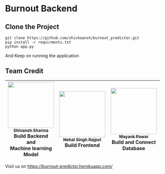 # Burnout Backend

## Clone the Project

```
git clone https://github.com/shivkaansh/burnout_predictor.git
pip install -r requirments.txt
python app.py
```
And Keep on running the application

## Team Credit

| [<img src="https://media-exp1.licdn.com/dms/image/C5603AQEmEAHnS-CxOQ/profile-displayphoto-shrink_200_200/0/1613386068170?e=1626307200&v=beta&t=NhKOQYn_rcIOiA6BWJrG2WoGxV_7BsAwIjXdHhxjeuc" width="150px;"/><br /><sub>Shivansh Sharma</sub>](https://github.com/shivkaansh)<br />Build Backend<br/>and <br/>Machine learning Model| [<img src="https://media-exp1.licdn.com/dms/image/C4D03AQGMsOvozhPgVQ/profile-displayphoto-shrink_200_200/0/1608044543316?e=1626307200&v=beta&t=1AwIyASH4LTJQ6Oi-hmKl9YBXIRw_KNJRpcXEU1Pfqc" width="150px;"/><br /><sub>Nehal Singh Rajput</sub>](https://github.com/Nehal1s)<br />Build Frontend| [<img src="https://media-exp1.licdn.com/dms/image/C5603AQEt1-Mh4RODvA/profile-displayphoto-shrink_200_200/0/1600437865737?e=1626307200&v=beta&t=SmOPdIAPZe6Ok6kBPZ6TM_IaJ0nOwCqcArL379yQMkg" width="150px;"/><br /><sub>Mayank Pawar</sub>](https://github.com/mayankpawar1)<br />Build and Connect Database |
| :---: | :---: | :---: |

Visit us on https://burnout-predictor.herokuapp.com/
